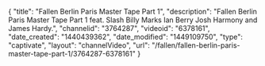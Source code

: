 {
    "title": "Fallen Berlin Paris Master Tape Part 1",
    "description": "Fallen Berlin Paris Master Tape Part 1 feat. Slash Billy Marks Ian Berry Josh Harmony and James Hardy.",
    "channelid": "3764287",
    "videoid": "6378161",
    "date_created": "1440439362",
    "date_modified": "1449109750",
    "type": "captivate",
    "layout": "channelVideo",
    "url": "\/fallen\/fallen-berlin-paris-master-tape-part-1\/3764287-6378161"
}